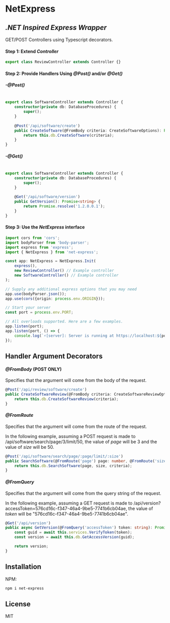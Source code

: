 # NetExpress
## _.NET Inspired Express Wrapper_

GET/POST Controllers using Typescript decorators.

#### Step 1: Extend _Controller_

```ts
export class ReviewController extends Controller {}
```

#### Step 2: Provide Handlers Using _@Post()_ and/or _@Get()_

##### -@Post()
#
```ts
export class SoftwareController extends Controller {
    constructor(private db: DatabaseProcedures) {
        super();
    }
    
    @Post('/api/software/create')
    public CreateSoftware(@FromBody criteria: CreateSoftwareOptions): Promise<Software> {
        return this.db.CreateSoftware(criteria);
    }
}
```

##### -@Get()
#
```ts
export class SoftwareController extends Controller {
    constructor(private db: DatabaseProcedures) {
        super();
    }
    
    @Get('/api/software/version')
    public GetVersion(): Promise<string> {
        return Promise.resolve('1.2.0.0.1');
    }
}
```

#### Step 3: Use the _NetExpress_ interface
```ts
import cors from 'cors';
import bodyParser from 'body-parser';
import express from 'express';
import { NetExpress } from 'net-express';

const app: NetExpress = NetExpress.Init(
    express(),
    new ReviewController() // Example controller
    new SoftwareController() // Example controller
);

// Supply any additional express options that you may need
app.use(bodyParser.json());
app.use(cors({origin: process.env.ORIGIN}));

// Start your server
const port = process.env.PORT;

// All overloads supported. Here are a few examples.
app.listen(port);
app.listen(port, () => {
    console.log(`⚡️[server]: Server is running at https://localhost:${port}`)
});
```

## Handler Argument Decorators

#### _@FromBody_ (POST ONLY)
Specifies that the argument will come from the body of the request.
```ts
@Post('/api/review/software/create')
public CreateSoftwareReview(@FromBody criteria: CreateSoftwareReviewOptions): Promise<SoftwareReview> {
    return this.db.CreateSoftwareReview(criteria);
}
```

#### _@FromRoute_
Specifies that the argument will come from the route of the request.

In the following example, assuming a POST request is made to /api/software/search/page/3/limit/50, the value of _page_ will be 3 and the value of _size_ will be 50.
```ts
@Post('/api/software/search/page/:page/limit/:size')
public SearchSoftware(@FromRoute('page') page: number, @FromRoute('size') size: number, @FromBody criteria: SearchSoftwareOptions): Promise<Software[]> {
    return this.db.SearchSoftware(page, size, criteria);
}
```

#### _@FromQuery_
Specifies that the argument will come from the query string of the request.

In the following example, assuming a GET request is made to /api/version?accessToken=576cd16c-f347-46a4-9be5-7741b6cb04ae, the value of _token_ will be "576cd16c-f347-46a4-9be5-7741b6cb04ae".
```ts
@Get('/api/version')
public async GetVersion(@FromQuery('accessToken') token: string): Promise<string> {
    const guid = await this.services.VerifyToken(token);
    const version = await this.db.GetAccessVersion(guid);

    return version;
}
```

## Installation

NPM:
```sh
npm i net-express
```

## License

MIT